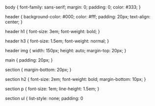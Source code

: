 body {
    font-family: sans-serif;
    margin: 0;
    padding: 0;
    color: #333;
}

header {
    background-color: #000;
    color: #fff;
    padding: 20px;
    text-align: center;
}

header h1 {
    font-size: 3em;
    font-weight: bold;
}

header h3 {
    font-size: 1.5em;
    font-weight: normal;
}

header img {
    width: 150px;
    height: auto;
    margin-top: 20px;
}

main {
    padding: 20px;
}

section {
    margin-bottom: 20px;
}

section h2 {
    font-size: 2em;
    font-weight: bold;
    margin-bottom: 10px;
}

section p {
    font-size: 1em;
    line-height: 1.5em;
}

section ul {
    list-style: none;
    padding: 0
